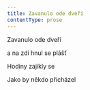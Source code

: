 ```yaml
---
title: Zavanulo ode dveří
contentType: prose
---
```


Zavanulo ode dveří

a na zdi hnul se plášť

Hodiny zajíkly se

Jako by někdo přicházel
